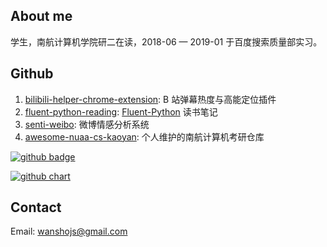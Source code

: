 ## About me

学生，南航计算机学院研二在读，2018-06 — 2019-01 于百度搜索质量部实习。

## Github

1. [bilibili-helper-chrome-extension](<https://github.com/wansho/bilibili-helper-chrome-extension>): B 站弹幕热度与高能定位插件
2. [fluent-python-reading](<https://github.com/wansho/fluent-python-reading>): [Fluent-Python](<https://book.douban.com/subject/26278021/>) 读书笔记
3. [senti-weibo](https://github.com/wansho/senti-weibo): 微博情感分析系统
4. [awesome-nuaa-cs-kaoyan](https://github.com/wansho/awesome-nuaa-cs-kaoyan): 个人维护的南航计算机考研仓库

[![github badge](https://img.shields.io/github/followers/wansho.svg?label=wansho&style=social)](https://github.com/wansho)

[![github chart](https://ghchart.rshah.org/wansho)](<https://github.com/wansho>)

## Contact

Email: <a href="mailto:wanshojs@hotmail.com"> wanshojs@gmail.com</a>
